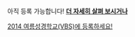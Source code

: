아직 등록 가능합니다! **[더 자세히 살펴 보시거나](/kr/vbs/)**

<a href="/kr/vbs_registration/" class="button success radius">2014 여름성경학교(VBS)에 등록하세요!</a>